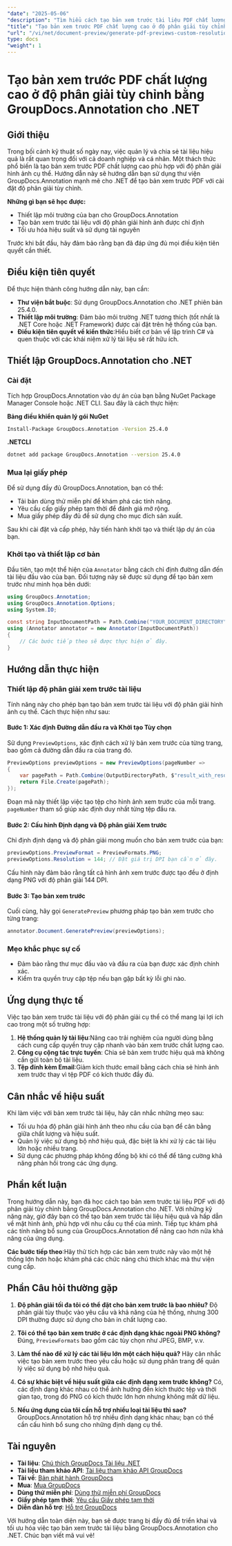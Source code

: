 ```yaml
---
"date": "2025-05-06"
"description": "Tìm hiểu cách tạo bản xem trước tài liệu PDF chất lượng cao với độ phân giải hình ảnh cụ thể bằng thư viện GroupDocs.Annotation mạnh mẽ trong .NET. Tối ưu hóa quy trình quản lý tài liệu của bạn ngay hôm nay."
"title": "Tạo bản xem trước PDF chất lượng cao ở độ phân giải tùy chỉnh bằng GroupDocs.Annotation cho .NET"
"url": "/vi/net/document-preview/generate-pdf-previews-custom-resolutions-groupdocs/"
type: docs
"weight": 1
---
```


# Tạo bản xem trước PDF chất lượng cao ở độ phân giải tùy chỉnh bằng GroupDocs.Annotation cho .NET

## Giới thiệu

Trong bối cảnh kỹ thuật số ngày nay, việc quản lý và chia sẻ tài liệu hiệu quả là rất quan trọng đối với cả doanh nghiệp và cá nhân. Một thách thức phổ biến là tạo bản xem trước PDF chất lượng cao phù hợp với độ phân giải hình ảnh cụ thể. Hướng dẫn này sẽ hướng dẫn bạn sử dụng thư viện GroupDocs.Annotation mạnh mẽ cho .NET để tạo bản xem trước PDF với cài đặt độ phân giải tùy chỉnh.

**Những gì bạn sẽ học được:**
- Thiết lập môi trường của bạn cho GroupDocs.Annotation
- Tạo bản xem trước tài liệu với độ phân giải hình ảnh được chỉ định
- Tối ưu hóa hiệu suất và sử dụng tài nguyên

Trước khi bắt đầu, hãy đảm bảo rằng bạn đã đáp ứng đủ mọi điều kiện tiên quyết cần thiết.

## Điều kiện tiên quyết

Để thực hiện thành công hướng dẫn này, bạn cần:

- **Thư viện bắt buộc**: Sử dụng GroupDocs.Annotation cho .NET phiên bản 25.4.0.
- **Thiết lập môi trường**: Đảm bảo môi trường .NET tương thích (tốt nhất là .NET Core hoặc .NET Framework) được cài đặt trên hệ thống của bạn.
- **Điều kiện tiên quyết về kiến thức**:Hiểu biết cơ bản về lập trình C# và quen thuộc với các khái niệm xử lý tài liệu sẽ rất hữu ích.

## Thiết lập GroupDocs.Annotation cho .NET

### Cài đặt

Tích hợp GroupDocs.Annotation vào dự án của bạn bằng NuGet Package Manager Console hoặc .NET CLI. Sau đây là cách thực hiện:

**Bảng điều khiển quản lý gói NuGet**

```bash
Install-Package GroupDocs.Annotation -Version 25.4.0
```

**.NETCLI**

```bash
dotnet add package GroupDocs.Annotation --version 25.4.0
```

### Mua lại giấy phép

Để sử dụng đầy đủ GroupDocs.Annotation, bạn có thể:
- Tải bản dùng thử miễn phí để khám phá các tính năng.
- Yêu cầu cấp giấy phép tạm thời để đánh giá mở rộng.
- Mua giấy phép đầy đủ để sử dụng cho mục đích sản xuất.

Sau khi cài đặt và cấp phép, hãy tiến hành khởi tạo và thiết lập dự án của bạn.

### Khởi tạo và thiết lập cơ bản

Đầu tiên, tạo một thể hiện của `Annotator` bằng cách chỉ định đường dẫn đến tài liệu đầu vào của bạn. Đối tượng này sẽ được sử dụng để tạo bản xem trước như minh họa bên dưới:

```csharp
using GroupDocs.Annotation;
using GroupDocs.Annotation.Options;
using System.IO;

const string InputDocumentPath = Path.Combine("YOUR_DOCUMENT_DIRECTORY", "input.pdf");
using (Annotator annotator = new Annotator(InputDocumentPath))
{
    // Các bước tiếp theo sẽ được thực hiện ở đây.
}
```

## Hướng dẫn thực hiện

### Thiết lập độ phân giải xem trước tài liệu

Tính năng này cho phép bạn tạo bản xem trước tài liệu với độ phân giải hình ảnh cụ thể. Cách thực hiện như sau:

#### Bước 1: Xác định Đường dẫn đầu ra và Khởi tạo Tùy chọn

Sử dụng `PreviewOptions`, xác định cách xử lý bản xem trước của từng trang, bao gồm cả đường dẫn đầu ra của trang đó.

```csharp
PreviewOptions previewOptions = new PreviewOptions(pageNumber =>
{
    var pagePath = Path.Combine(OutputDirectoryPath, $"result_with_resolution_{pageNumber}.png");
    return File.Create(pagePath);
});
```

Đoạn mã này thiết lập việc tạo tệp cho hình ảnh xem trước của mỗi trang. `pageNumber` tham số giúp xác định duy nhất từng tệp đầu ra.

#### Bước 2: Cấu hình Định dạng và Độ phân giải Xem trước

Chỉ định định dạng và độ phân giải mong muốn cho bản xem trước của bạn:

```csharp
previewOptions.PreviewFormat = PreviewFormats.PNG;
previewOptions.Resolution = 144; // Đặt giá trị DPI bạn cần ở đây.
```

Cấu hình này đảm bảo rằng tất cả hình ảnh xem trước được tạo đều ở định dạng PNG với độ phân giải 144 DPI.

#### Bước 3: Tạo bản xem trước

Cuối cùng, hãy gọi `GeneratePreview` phương pháp tạo bản xem trước cho từng trang:

```csharp
annotator.Document.GeneratePreview(previewOptions);
```

### Mẹo khắc phục sự cố

- Đảm bảo rằng thư mục đầu vào và đầu ra của bạn được xác định chính xác.
- Kiểm tra quyền truy cập tệp nếu bạn gặp bất kỳ lỗi ghi nào.

## Ứng dụng thực tế

Việc tạo bản xem trước tài liệu với độ phân giải cụ thể có thể mang lại lợi ích cao trong một số trường hợp:

1. **Hệ thống quản lý tài liệu**:Nâng cao trải nghiệm của người dùng bằng cách cung cấp quyền truy cập nhanh vào bản xem trước chất lượng cao.
2. **Công cụ cộng tác trực tuyến**: Chia sẻ bản xem trước hiệu quả mà không cần gửi toàn bộ tài liệu.
3. **Tệp đính kèm Email**:Giảm kích thước email bằng cách chia sẻ hình ảnh xem trước thay vì tệp PDF có kích thước đầy đủ.

## Cân nhắc về hiệu suất

Khi làm việc với bản xem trước tài liệu, hãy cân nhắc những mẹo sau:

- Tối ưu hóa độ phân giải hình ảnh theo nhu cầu của bạn để cân bằng giữa chất lượng và hiệu suất.
- Quản lý việc sử dụng bộ nhớ hiệu quả, đặc biệt là khi xử lý các tài liệu lớn hoặc nhiều trang.
- Sử dụng các phương pháp không đồng bộ khi có thể để tăng cường khả năng phản hồi trong các ứng dụng.

## Phần kết luận

Trong hướng dẫn này, bạn đã học cách tạo bản xem trước tài liệu PDF với độ phân giải tùy chỉnh bằng GroupDocs.Annotation cho .NET. Với những kỹ năng này, giờ đây bạn có thể tạo bản xem trước tài liệu hiệu quả và hấp dẫn về mặt hình ảnh, phù hợp với nhu cầu cụ thể của mình. Tiếp tục khám phá các tính năng bổ sung của GroupDocs.Annotation để nâng cao hơn nữa khả năng của ứng dụng.

**Các bước tiếp theo**:Hãy thử tích hợp các bản xem trước này vào một hệ thống lớn hơn hoặc khám phá các chức năng chú thích khác mà thư viện cung cấp.

## Phần Câu hỏi thường gặp

1. **Độ phân giải tối đa tôi có thể đặt cho bản xem trước là bao nhiêu?**
   Độ phân giải tùy thuộc vào yêu cầu và khả năng của hệ thống, nhưng 300 DPI thường được sử dụng cho bản in chất lượng cao.

2. **Tôi có thể tạo bản xem trước ở các định dạng khác ngoài PNG không?**
   Đúng, `PreviewFormats` bao gồm các tùy chọn như JPEG, BMP, v.v.

3. **Làm thế nào để xử lý các tài liệu lớn một cách hiệu quả?**
   Hãy cân nhắc việc tạo bản xem trước theo yêu cầu hoặc sử dụng phân trang để quản lý việc sử dụng bộ nhớ hiệu quả.

4. **Có sự khác biệt về hiệu suất giữa các định dạng xem trước không?**
   Có, các định dạng khác nhau có thể ảnh hưởng đến kích thước tệp và thời gian tạo, trong đó PNG có kích thước lớn hơn nhưng không mất dữ liệu.

5. **Nếu ứng dụng của tôi cần hỗ trợ nhiều loại tài liệu thì sao?**
   GroupDocs.Annotation hỗ trợ nhiều định dạng khác nhau; bạn có thể cần cấu hình bổ sung cho những định dạng cụ thể.

## Tài nguyên

- **Tài liệu**: [Chú thích GroupDocs Tài liệu .NET](https://docs.groupdocs.com/annotation/net/)
- **Tài liệu tham khảo API**: [Tài liệu tham khảo API GroupDocs](https://reference.groupdocs.com/annotation/net/)
- **Tải về**: [Bản phát hành GroupDocs](https://releases.groupdocs.com/annotation/net/)
- **Mua**: [Mua GroupDocs](https://purchase.groupdocs.com/buy)
- **Dùng thử miễn phí**: [Dùng thử miễn phí GroupDocs](https://releases.groupdocs.com/annotation/net/)
- **Giấy phép tạm thời**: [Yêu cầu Giấy phép tạm thời](https://purchase.groupdocs.com/temporary-license/)
- **Diễn đàn hỗ trợ**: [Hỗ trợ GroupDocs](https://forum.groupdocs.com/c/annotation/) 

Với hướng dẫn toàn diện này, bạn sẽ được trang bị đầy đủ để triển khai và tối ưu hóa việc tạo bản xem trước tài liệu bằng GroupDocs.Annotation cho .NET. Chúc bạn viết mã vui vẻ!